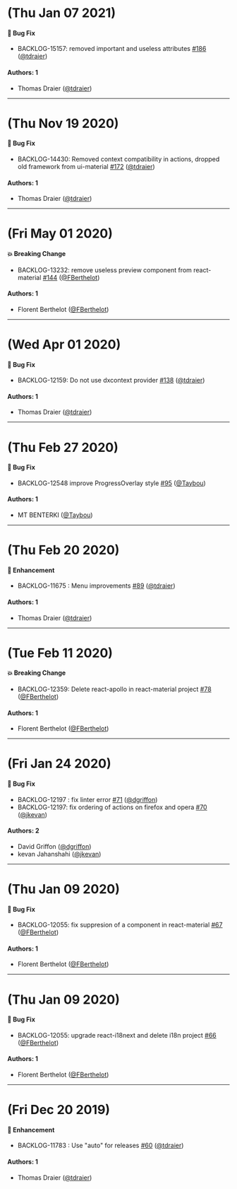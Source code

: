 # (Thu Jan 07 2021)

#### 🐛  Bug Fix

- BACKLOG-15157: removed important and useless attributes [#186](https://github.com/Jahia/javascript-components/pull/186) ([@tdraier](https://github.com/tdraier))

#### Authors: 1

- Thomas Draier ([@tdraier](https://github.com/tdraier))

---

# (Thu Nov 19 2020)

#### 🐛  Bug Fix

- BACKLOG-14430: Removed context compatibility in actions, dropped old framework from ui-material [#172](https://github.com/Jahia/javascript-components/pull/172) ([@tdraier](https://github.com/tdraier))

#### Authors: 1

- Thomas Draier ([@tdraier](https://github.com/tdraier))

---

# (Fri May 01 2020)

#### 💥  Breaking Change

- BACKLOG-13232: remove useless preview component from react-material [#144](https://github.com/Jahia/javascript-components/pull/144) ([@FBerthelot](https://github.com/FBerthelot))

#### Authors: 1

- Florent Berthelot ([@FBerthelot](https://github.com/FBerthelot))

---

# (Wed Apr 01 2020)

#### 🐛  Bug Fix

- BACKLOG-12159: Do not use dxcontext provider [#138](https://github.com/Jahia/javascript-components/pull/138) ([@tdraier](https://github.com/tdraier))

#### Authors: 1

- Thomas Draier ([@tdraier](https://github.com/tdraier))

---

# (Thu Feb 27 2020)

#### 🐛  Bug Fix

- BACKLOG-12548 improve ProgressOverlay style [#95](https://github.com/Jahia/javascript-components/pull/95) ([@Taybou](https://github.com/Taybou))

#### Authors: 1

- MT BENTERKI ([@Taybou](https://github.com/Taybou))

---

# (Thu Feb 20 2020)

#### 🚀  Enhancement

- BACKLOG-11675 : Menu improvements [#89](https://github.com/Jahia/javascript-components/pull/89) ([@tdraier](https://github.com/tdraier))

#### Authors: 1

- Thomas Draier ([@tdraier](https://github.com/tdraier))

---

# (Tue Feb 11 2020)

#### 💥  Breaking Change

- BACKLOG-12359: Delete react-apollo in react-material project [#78](https://github.com/Jahia/javascript-components/pull/78) ([@FBerthelot](https://github.com/FBerthelot))

#### Authors: 1

- Florent Berthelot ([@FBerthelot](https://github.com/FBerthelot))

---

# (Fri Jan 24 2020)

#### 🐛  Bug Fix

- BACKLOG-12197 : fix linter error [#71](https://github.com/Jahia/javascript-components/pull/71) ([@dgriffon](https://github.com/dgriffon))
- BACKLOG-12197: fix ordering of actions on firefox and opera [#70](https://github.com/Jahia/javascript-components/pull/70) ([@jkevan](https://github.com/jkevan))

#### Authors: 2

- David Griffon ([@dgriffon](https://github.com/dgriffon))
- kevan Jahanshahi ([@jkevan](https://github.com/jkevan))

---

# (Thu Jan 09 2020)

#### 🐛  Bug Fix

- BACKLOG-12055: fix suppresion of a component in react-material [#67](https://github.com/Jahia/javascript-components/pull/67) ([@FBerthelot](https://github.com/FBerthelot))

#### Authors: 1

- Florent Berthelot ([@FBerthelot](https://github.com/FBerthelot))

---

# (Thu Jan 09 2020)

#### 🐛  Bug Fix

- BACKLOG-12055: upgrade react-i18next and delete i18n project [#66](https://github.com/Jahia/javascript-components/pull/66) ([@FBerthelot](https://github.com/FBerthelot))

#### Authors: 1

- Florent Berthelot ([@FBerthelot](https://github.com/FBerthelot))

---

# (Fri Dec 20 2019)

#### 🚀  Enhancement

- BACKLOG-11783 : Use "auto" for releases [#60](https://github.com/Jahia/javascript-components/pull/60) ([@tdraier](https://github.com/tdraier))

#### Authors: 1

- Thomas Draier ([@tdraier](https://github.com/tdraier))